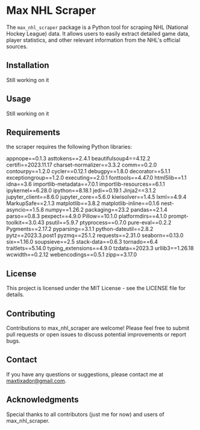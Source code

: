 # Max NHL Scraper

The `max_nhl_scraper` package is a Python tool for scraping NHL (National Hockey League) data. It allows users to easily extract detailed game data, player statistics, and other relevant information from the NHL's official sources.

## Installation

Still working on it

## Usage

Still working on it

## Requirements

the scraper requires the following Python libraries:

appnope==0.1.3
asttokens==2.4.1
beautifulsoup4==4.12.2
certifi==2023.11.17
charset-normalizer==3.3.2
comm==0.2.0
contourpy==1.2.0
cycler==0.12.1
debugpy==1.8.0
decorator==5.1.1
exceptiongroup==1.2.0
executing==2.0.1
fonttools==4.47.0
html5lib==1.1
idna==3.6
importlib-metadata==7.0.1
importlib-resources==6.1.1
ipykernel==6.28.0
ipython==8.18.1
jedi==0.19.1
Jinja2==3.1.2
jupyter_client==8.6.0
jupyter_core==5.6.0
kiwisolver==1.4.5
lxml==4.9.4
MarkupSafe==2.1.3
matplotlib==3.8.2
matplotlib-inline==0.1.6
nest-asyncio==1.5.8
numpy==1.26.2
packaging==23.2
pandas==2.1.4
parso==0.8.3
pexpect==4.9.0
Pillow==10.1.0
platformdirs==4.1.0
prompt-toolkit==3.0.43
psutil==5.9.7
ptyprocess==0.7.0
pure-eval==0.2.2
Pygments==2.17.2
pyparsing==3.1.1
python-dateutil==2.8.2
pytz==2023.3.post1
pyzmq==25.1.2
requests==2.31.0
seaborn==0.13.0
six==1.16.0
soupsieve==2.5
stack-data==0.6.3
tornado==6.4
traitlets==5.14.0
typing_extensions==4.9.0
tzdata==2023.3
urllib3==1.26.18
wcwidth==0.2.12
webencodings==0.5.1
zipp==3.17.0


## License

This project is licensed under the MIT License - see the LICENSE file for details.

## Contributing

Contributions to max_nhl_scraper are welcome! Please feel free to submit pull requests or open issues to discuss potential improvements or report bugs.

## Contact

If you have any questions or suggestions, please contact me at maxtixador@gmail.com.

## Acknowledgments

Special thanks to all contributors (just me for now) and users of max_nhl_scraper.